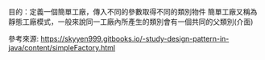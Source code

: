 目的：定義一個簡單工廠，傳入不同的參數取得不同的類別物件
簡單工廠又稱為靜態工廠模式，一般來說同一工廠內所產生的類別會有一個共同的父類別(介面)

參考來源:
https://skyyen999.gitbooks.io/-study-design-pattern-in-java/content/simpleFactory.html